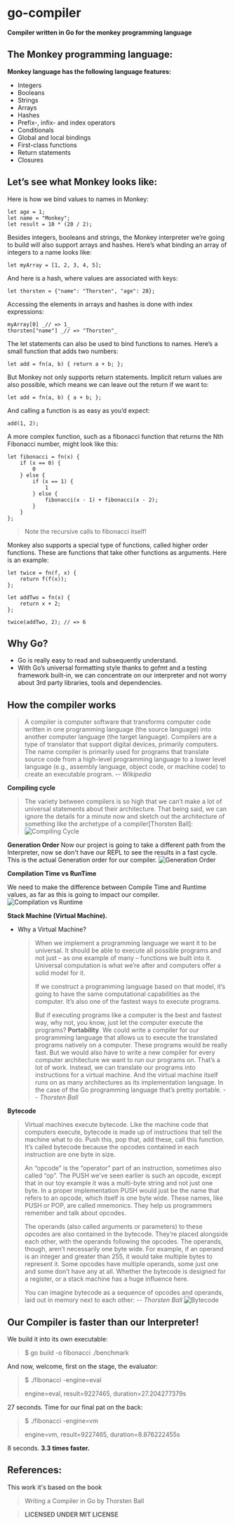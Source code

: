 # **go-compiler**

**Compiler written in Go for the monkey programming language**

## The Monkey programming language:
**Monkey language has the following language features:**
  * Integers
  * Booleans 
  * Strings
  * Arrays 
  * Hashes 
  * Prefix-, infix- and index operators
  * Conditionals 
  * Global and local bindings 
  * First-class functions 
  * Return statements 
  * Closures

## Let’s see what Monkey looks like:

Here is how we bind values to names in Monkey:

```c:
let age = 1;
let name = "Monkey"; 
let result = 10 * (20 / 2);
```
Besides integers, booleans and strings, the Monkey interpreter we’re 
going to build will also support arrays and hashes. Here’s what binding 
an array of integers to a name looks like: 

```c:
let myArray = [1, 2, 3, 4, 5];
```
And here is a hash, where values are associated with keys: 

```c:
let thorsten = {"name": "Thorsten", "age": 28};
```

Accessing the elements in arrays and hashes is done with index expressions:

```c: 
myArray[0] _// => 1_
thorsten["name"] _// => "Thorsten"_
```

The let statements can also be used to bind functions to names. Here’s a 
small function that adds two numbers: 

```c: 
let add = fn(a, b) { return a + b; };
```

But Monkey not only supports return statements. Implicit return values are 
also possible, which means we can leave out the return if we want to:

```c: 
let add = fn(a, b) { a + b; };
```

And calling a function is as easy as you’d expect: 

```c: 
add(1, 2);
```

A more complex function, such as a fibonacci function that returns the 
Nth Fibonacci number, might look like this: 

```c: 
let fibonacci = fn(x) { 
    if (x == 0) { 
        0
    } else { 
        if (x == 1) { 
            1
        } else { 
            fibonacci(x - 1) + fibonacci(x - 2);
        } 
    } 
}; 
```

>Note the recursive calls to fibonacci itself!

Monkey also supports a special type of functions, called higher order 
functions. These are functions that take other functions as arguments. 
Here is an example:

```c:
let twice = fn(f, x) { 
    return f(f(x));
};

let addTwo = fn(x) { 
    return x + 2;
}; 

twice(addTwo, 2); // => 6
```

## Why Go?

* Go is really easy to read and subsequently understand.
* With Go’s universal formatting style thanks to gofmt and a testing
  framework built-in, we can concentrate on our interpreter and not
  worry about 3rd party libraries, tools and dependencies.

## How the compiler works

> A compiler is computer software that transforms computer code written in 
> one programming language (the source language) into another computer 
> language (the target language). Compilers are a type of translator that 
> support digital devices, primarily computers. The name compiler is 
> primarily used for programs that translate source code from a high-level 
> programming language to a lower level language (e.g., assembly language, 
> object code, or machine code) to create an executable program.
> -- <cite>Wikipedia</cite>

**Compiling cycle**
> The variety between compilers is so high that we can’t make a lot of universal 
> statements about their architecture. That being said, we can ignore the
> details for a minute now and sketch out the architecture of something 
> like the archetype of a compiler[Thorsten Ball]:
![Compiling Cycle](Compiler-cycle.PNG)

**Generation Order**
Now our project is going to take a different path from the Interpreter,
now se don't have our REPL to see the results in a fast cycle. This is 
the actual Generation order for our compiler.
![Generation Order](Generation-order.PNG)

**Compilation Time vs RunTime**

We need to make the difference between Compile Time and Runtime values, as far 
as this is going to impact our compiler.
![Compilation vs Runtime](Runtime-CompilerTime.PNG)

**Stack Machine (Virtual Machine).**
- Why a Virtual Machine?
  
  > When we implement a programming language we want it to be universal. 
  > It should be able to execute all possible programs and not just – as 
  > one example of many – functions we built into it. Universal computation
  > is what we’re after and computers offer a solid model for it.
  > 
  > If we construct a programming language based on that model, it’s 
  > going to have the same computational capabilities as the computer.
  > It’s also one of the fastest ways to execute programs.
  > 
  > But if executing programs like a computer is the best and fastest way,
  > why not, you know, just let the computer execute the programs? 
  > **Portability**. We could write a compiler for our programming language 
  > that allows us to execute the translated programs natively on a computer.
  > These programs would be really fast. But we would also have to write 
  > a new compiler for every computer architecture we want to run our 
  > programs on. That’s a lot of work. Instead, we can translate our 
  > programs into instructions for a virtual machine. And the virtual
  > machine itself runs on as many architectures as its implementation 
  > language. In the case of the Go programming language that’s pretty 
  > portable. 
  > -- <cite>Thorsten Ball</cite> 

**Bytecode**
  > Virtual machines execute bytecode. Like the machine code that computers
  > execute, bytecode is made up of instructions that tell the machine what
  > to do. Push this, pop that, add these, call this function. It’s called
  > bytecode because the opcodes contained in each instruction are one byte
  > in size.
  > 
  > An “opcode” is the “operator” part of an instruction, sometimes also 
  > called “op”. The PUSH we’ve seen earlier is such an opcode, except that 
  > in our toy example it was a multi-byte string and not just one byte. In a 
  > proper implementation PUSH would just be the name that refers to an 
  > opcode, which itself is one byte wide. These names, like PUSH or POP,
  > are called mnemonics. They help us programmers remember and talk about 
  > opcodes.
  > 
  > The operands (also called arguments or parameters) to these opcodes are 
  > also contained in the bytecode. They’re placed alongside each other, with
  > the operands following the opcodes. The operands, though, aren’t necessarily
  > one byte wide. For example, if an operand is an integer and greater than 
  > 255, it would take multiple bytes to represent it. Some opcodes have
  > multiple operands, some just one and some don’t have any at all. Whether 
  > the bytecode is designed for a register, or a stack machine has a huge 
  > influence here.
  > 
  > You can imagine bytecode as a sequence of opcodes and operands, laid 
  > out in memory next to each other:
  > -- <cite>Thorsten Ball</cite>
![Bytecode](Bytecode.PNG)

## **Our Compiler is faster than our Interpreter!**
We build it into its own executable: 
> $ go build -o fibonacci ./benchmark

And now, welcome, first on the stage, the evaluator:
> $ ./fibonacci -engine=eval 
> 
> engine=eval, result=9227465, duration=27.204277379s 

27 seconds. Time for our final pat on the back:
> $ ./fibonacci -engine=vm 
> 
> engine=vm, result=9227465, duration=8.876222455s

8 seconds. **3.3 times faster.**

## References:

This work it's based on the book 
>Writing a Compiler in Go by Thorsten Ball

> **LICENSED UNDER MIT LICENSE**
